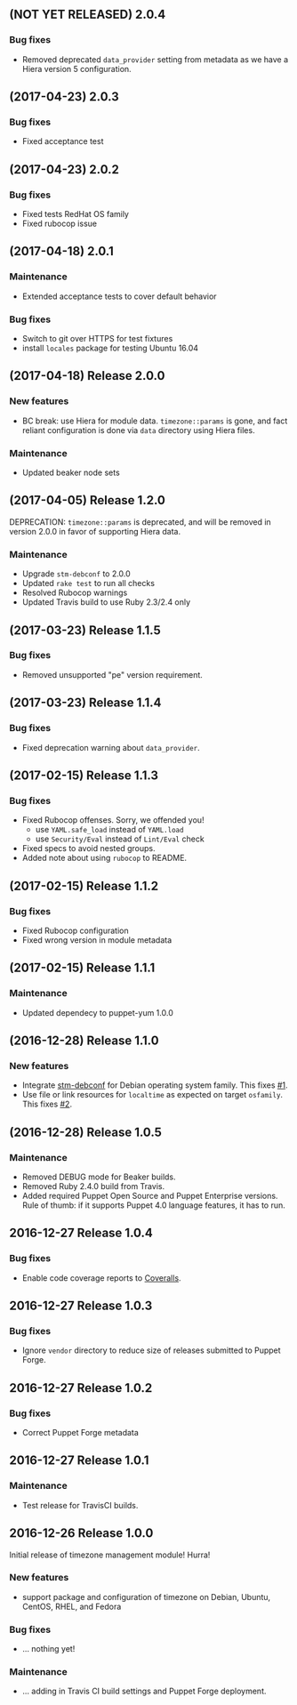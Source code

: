 ## (NOT YET RELEASED) 2.0.4

### Bug fixes

*   Removed deprecated `data_provider` setting from metadata as we have a Hiera
    version 5 configuration.

## (2017-04-23) 2.0.3

### Bug fixes

*   Fixed acceptance test

## (2017-04-23) 2.0.2

### Bug fixes

*   Fixed tests RedHat OS family
*   Fixed rubocop issue

## (2017-04-18) 2.0.1

### Maintenance

*   Extended acceptance tests to cover default behavior

### Bug fixes

*   Switch to git over HTTPS for test fixtures
*   install `locales` package for testing Ubuntu 16.04

## (2017-04-18) Release 2.0.0

### New features

*   BC break: use Hiera for module data. `timezone::params` is gone, and fact
    reliant configuration is done via `data` directory using Hiera files.

### Maintenance

*   Updated beaker node sets

## (2017-04-05) Release 1.2.0

DEPRECATION: `timezone::params` is deprecated, and will be removed in version
2.0.0 in favor of supporting Hiera data.

### Maintenance

*   Upgrade `stm-debconf` to 2.0.0
*   Updated `rake test` to run all checks
*   Resolved Rubocop warnings
*   Updated Travis build to use Ruby 2.3/2.4 only

## (2017-03-23) Release 1.1.5

### Bug fixes

*   Removed unsupported "pe" version requirement.

## (2017-03-23) Release 1.1.4

### Bug fixes

*   Fixed deprecation warning about `data_provider`.

## (2017-02-15) Release 1.1.3

### Bug fixes

*   Fixed Rubocop offenses. Sorry, we offended you!
    -   use `YAML.safe_load` instead of `YAML.load`
    -   use `Security/Eval` instead of `Lint/Eval` check
*   Fixed specs to avoid nested groups.
*   Added note about using `rubocop` to README.

## (2017-02-15) Release 1.1.2

### Bug fixes

*   Fixed Rubocop configuration
*   Fixed wrong version in module metadata

## (2017-02-15) Release 1.1.1

### Maintenance

*   Updated dependecy to puppet-yum 1.0.0

## (2016-12-28) Release 1.1.0

### New features

*   Integrate [stm-debconf](https://github.com/smoeding/puppet-debconf) for
    Debian operating system family.
    This fixes [#1](https://github.com/kogitoapp/puppet-timezone/issues/1).
*   Use file or link resources for `localtime` as expected on target `osfamily`.
    This fixes [#2](https://github.com/kogitoapp/puppet-timezone/issues/2).

## (2016-12-28) Release 1.0.5

### Maintenance

*   Removed DEBUG mode for Beaker builds.
*   Removed Ruby 2.4.0 build from Travis.
*   Added required Puppet Open Source and Puppet Enterprise versions. Rule of
    thumb: if it supports Puppet 4.0 language features, it has to run.

## 2016-12-27 Release 1.0.4

### Bug fixes

*   Enable code coverage reports to [Coveralls](https://coveralls.io/github/kogitoapp/puppet-timezone).

## 2016-12-27 Release 1.0.3

### Bug fixes

*   Ignore `vendor` directory to reduce size of releases submitted to Puppet
    Forge.

## 2016-12-27 Release 1.0.2

### Bug fixes

*   Correct Puppet Forge metadata

## 2016-12-27 Release 1.0.1

### Maintenance

*   Test release for TravisCI builds.

## 2016-12-26 Release 1.0.0

Initial release of timezone management module! Hurra!

### New features

*   support package and configuration of timezone on Debian, Ubuntu, CentOS,
    RHEL, and Fedora

### Bug fixes

*   ... nothing yet!

### Maintenance

*   ... adding in Travis CI build settings and Puppet Forge deployment.
